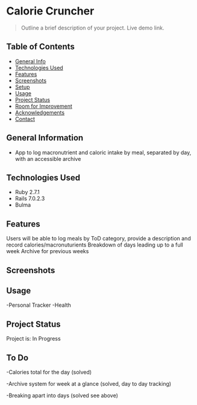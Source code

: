 # Calorie Cruncher
> Outline a brief description of your project.
> Live demo link. <!-- when hosted put demo link here -->

## Table of Contents
* [General Info](#general-information)
* [Technologies Used](#technologies-used)
* [Features](#features)
* [Screenshots](#screenshots)
* [Setup](#setup)
* [Usage](#usage)
* [Project Status](#project-status)
* [Room for Improvement](#room-for-improvement)
* [Acknowledgements](#acknowledgements)
* [Contact](#contact)
<!-- * [License](#license) -->


## General Information
- App to log macronutrient and caloric intake by meal, separated by day, with an accessible archive
<!-- You don't have to answer all the questions - just the ones relevant to your project. -->


## Technologies Used
- Ruby 2.7.1
- Rails 7.0.2.3
- Bulma



## Features
Users will be able to log meals by ToD category, provide a description and record calories/macronuturients 
Breakdown of days leading up to a full week
Archive for previous weeks

## Screenshots




## Usage
-Personal Tracker
-Health




## Project Status
Project is: In Progress


## To Do

-Calories total for the day (solved)

-Archive system for week at a glance (solved, day to day tracking)

-Breaking apart into days (solved see above)



